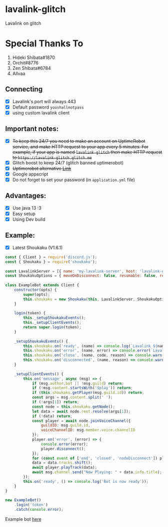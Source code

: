 # lavalink-glitch
Lavalink on glitch
<br>
# Special Thanks To
1. Hideki Shibata#1870
2. Orchit#8776
3. Zen Shibata#6784
4. Allvaa

## Connecting
- [x] Lavalink's port will always 443
- [x] Default password `youshallnotpass`
- [x] using custom lavalink client

## Important notes:
- [x] ~~To keep this 24/7 you need to make an account on UptimeRobot service, and make HTTP request to your app every 5 minutes. For example, if your app is named `lavalink-glitch` then make HTTP request to `https://lavalink-glitch.glitch.me`~~
- [x] Glitch boost to keep 24/7 (glitch banned uptimerobot) 
- [x] ~~Uptimerobot alternative [Link](https://klee-uptime.kagchi.me)~~
- [x] Google appscript
- [x] Do not forget to set your password (in `application.yml` file)

## Advantages:
- [x] Use java 13 :3
- [x] Easy setup
- [x] Using Dev build

## Example:

- [x] Latest Shoukaku (V1.6.1)
```js
const { Client } = require('discord.js');
const { Shoukaku } = require('shoukaku');
 
const LavalinkServer = [{ name: 'my-lavalink-server', host: 'lavalink-glitch.glitch.me', port: 443, auth: 'youshallnotpass', secure: true }];
const ShoukakuOptions = { moveOnDisconnect: false, resumable: false, resumableTimeout: 30, reconnectTries: 2, restTimeout: 10000 };
 
class ExampleBot extends Client {
    constructor(opts) {
        super(opts);
        this.shoukaku = new Shoukaku(this, LavalinkServer, ShoukakuOptions);
    }
 
    login(token) {
        this._setupShoukakuEvents();
        this._setupClientEvents();
        return super.login(token);
    }
 
    _setupShoukakuEvents() {
        this.shoukaku.on('ready', (name) => console.log(`Lavalink ${name}: Ready!`));
        this.shoukaku.on('error', (name, error) => console.error(`Lavalink ${name}: Error Caught,`, error));
        this.shoukaku.on('close', (name, code, reason) => console.warn(`Lavalink ${name}: Closed, Code ${code}, Reason ${reason || 'No reason'}`));
        this.shoukaku.on('disconnected', (name, reason) => console.warn(`Lavalink ${name}: Disconnected, Reason ${reason || 'No reason'}`));
    }
 
    _setupClientEvents() {
        this.on('message', async (msg) => {
            if (msg.author.bot || !msg.guild) return;
            if (!msg.content.startsWith('$play')) return;
            if (this.shoukaku.getPlayer(msg.guild.id)) return;
            const args = msg.content.split(' ');
            if (!args[1]) return;
            const node = this.shoukaku.getNode();
            let data = await node.rest.resolve(args[1]);
            if (!data) return;
            const player = await node.joinVoiceChannel({
                guildID: msg.guild.id,
                voiceChannelID: msg.member.voice.channelID
            }); 
            player.on('error', (error) => {
                console.error(error);
                player.disconnect();
            });
            for (const event of ['end', 'closed', 'nodeDisconnect']) player.on(event, () => player.disconnect());
            data = data.tracks.shift();
            await player.playTrack(data); 
            await msg.channel.send("Now Playing: " + data.info.title);
        });
        this.on('ready', () => console.log('Bot is now ready'));
    }
}
 
new ExampleBot()
    .login('token')
    .catch(console.error);
```
Example bot [here](https://github.com/Allvaa/lavalink-musicbot)
